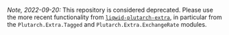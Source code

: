 _Note, 2022-09-20:_ This repository is considered deprecated. Please use the more recent functionality from [`liqwid-plutarch-extra`](https://github.com/Liqwid-Labs/liqwid-plutarch-extra), in particular from the `Plutarch.Extra.Tagged` and `Plutarch.Extra.ExchangeRate` modules.
